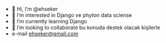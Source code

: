 - 👋 Hi, I’m @ehseker
- 👀 I’m interested in Django  ve phyton data sciense 
- 🌱 I’m currently learning  Django 
- 💞️ I’m looking to collaborate  bu konuda destek olacak kişilerle
- e-mail ehseker@gmail.com

<!---
ehseker/ehseker is a ✨ special ✨ repository because its `README.md` (this file) appears on your GitHub profile.
You can click the Preview link to take a look at your changes.
--->

